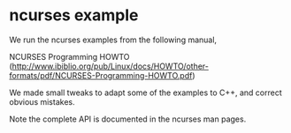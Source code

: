 # ncurses example
We run the ncurses examples from the following manual,

NCURSES Programming HOWTO (http://www.ibiblio.org/pub/Linux/docs/HOWTO/other-formats/pdf/NCURSES-Programming-HOWTO.pdf)

We made small tweaks to adapt some of the examples to C++, and correct
obvious mistakes.

Note the complete API is documented in the ncurses man pages.
